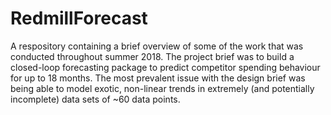 # RedmillForecast

A respository containing a brief overview of some of the work that was conducted throughout summer 2018. The project brief was to build a closed-loop forecasting package to predict competitor spending behaviour for up to 18 months. The most prevalent issue with the design brief was being able to model exotic, non-linear trends in extremely (and potentially incomplete) data sets of ~60 data points.
